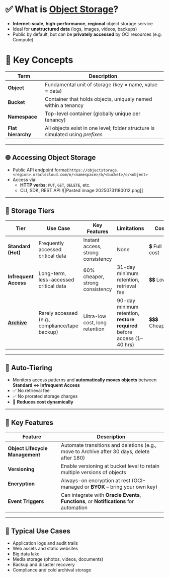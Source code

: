 # ✅ **What is [Object Storage](https://docs.oracle.com/en-us/iaas/Content/Object/home.htm)?**

- **Internet-scale**, **high-performance**, **regional** object storage service
- Ideal for **unstructured data** (logs, images, videos, backups)
- Public by default, but can be **privately accessed** by OCI resources (e.g. Compute)
# 🔑 **Key Concepts**

|Term|Description|
|---|---|
|**Object**|Fundamental unit of storage (key = name, value = data)|
|**Bucket**|Container that holds objects, uniquely named within a tenancy|
|**Namespace**|Top-level container (globally unique per tenancy)|
|**Flat hierarchy**|All objects exist in one level; folder structure is simulated using _prefixes_|

---

## 🌐 **Accessing Object Storage**

- Public API endpoint format:`https://objectstorage.<region>.oraclecloud.com/n/<namespace>/b/<bucket>/o/<object>`
- Access via:    
    - **HTTP verbs**: `PUT`, `GET`, `DELETE`, etc.
    - CLI, SDK, REST API
![[Pasted image 20250731180012.png]]

---

## 🧊 **Storage Tiers**

| Tier                                                                       |Use Case|Key Features|Limitations|Cost|
| -------------------------------------------------------------------------- | ---------------------------------------------- | ---------------------------------- | ----------------------------------------------------------------------- | --------------- |
| **Standard (Hot)**                                                         |Frequently accessed critical data|Instant access, strong consistency|None|💲 Full cost|
| **Infrequent Access**                                                      |Long-term, less-accessed critical data|60% cheaper, strong consistency|31-day minimum retention, retrieval fee|💲💲 Lower|
| **[Archive](https://docs.oracle.com/en-us/iaas/Content/Archive/home.htm)** |Rarely accessed (e.g., compliance/tape backup)|Ultra-low cost, long retention|90-day minimum retention, **restore required** before access (1–40 hrs)|💲💲💲 Cheapest|

---

## 🔄 **Auto-Tiering**

- Monitors access patterns and **automatically moves objects** between **Standard ↔ Infrequent Access**
- ✅ No retrieval fee
- ✅ No prorated storage charges
- 🔽 **Reduces cost dynamically**

---

## 🔧 **Key Features**

| Feature                         | Description                                                                                |
| ------------------------------- | ------------------------------------------------------------------------------------------ |
| **Object Lifecycle Management** | Automate transitions and deletions (e.g., move to Archive after 30 days, delete after 180) |
| **Versioning**                  | Enable versioning at bucket level to retain multiple versions of objects                   |
| **Encryption**                  | Always-on encryption at rest (OCI-managed or **BYOK** – bring your own key)                |
| **Event Triggers**              | Can integrate with **Oracle Events**, **Functions**, or **Notifications** for automation   |

---

## 📌 **Typical Use Cases**

- Application logs and audit trails
- Web assets and static websites
- Big data lake
- Media storage (photos, videos, documents)
- Backup and disaster recovery
- Compliance and cold archival storage